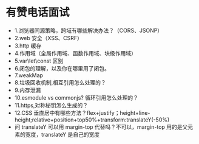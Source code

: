 # 有赞电话面试

- 1.浏览器同源策略，跨域有哪些解决办法？（CORS、JSONP）
- 2.web 安全（XSS、CSRF）
- 3.http 缓存
- 4.作用域（全局作用域、函数作用域、块级作用域）
- 5.var\let\const 区别
- 6.闭包的理解，以及你在哪里用了闭包。
- 7.weakMap
- 8.垃圾回收机制,相互引用怎么处理的？
- 9.内存泄漏
- 10.esmodule vs commonjs? 循环引用怎么处理的？
- 11.https,对称秘钥怎么生成的？
- 12.CSS 垂直居中有哪些方法？flex+justify；height+line-height;relative+position+top50%+transform:translateY(-50%)
- 问 translateY 可以用 margin-top 代替吗？不可以，margin-top 用的是父元素的宽度，translateY 是自己的宽度
